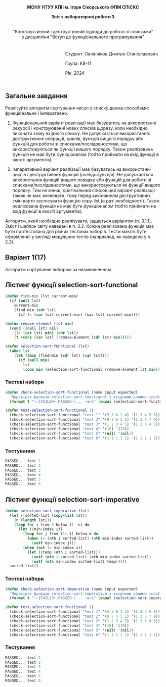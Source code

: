 <p align="center"><b>МОНУ НТУУ КПІ ім. Ігоря Сікорського ФПМ СПіСКС</b></p>
<p align="center">
<b>Звіт з лабораторної роботи 3</b>
<p align="center">
<br>"Конструктивний і деструктивний підходи до роботи зі списками"<br/>
з дисципліни "Вступ до функціонального програмування"
</p>

<div style="display: flex; justify-content: flex-end;">
  <div style="border: 0px; padding: 10px;">
    <p>Студент: Овчінніков Дмитро Станіславович</p>
    <p>Група: КВ-11</p>
    <p>Рік: 2024</p>
  </div>
</div>


## Загальне завдання
Реалізуйте алгоритм сортування чисел у списку двома способами: функціонально і
імперативно.
1. Функціональний варіант реалізації має базуватись на використанні рекурсії і
конструюванні нових списків щоразу, коли необхідно виконати зміну вхідного
списку. Не допускається використання: деструктивних операцій, циклів, функцій
вищого порядку або функцій для роботи зі списками/послідовностями, що
використовуються як функції вищого порядку. Також реалізована функція не має
бути функціоналом (тобто приймати на вхід функції в якості аргументів).

2. Імперативний варіант реалізації має базуватись на використанні циклів і
деструктивних функцій (псевдофункцій). Не допускається використання функцій
вищого порядку або функцій для роботи зі списками/послідовностями, що
використовуються як функції вищого порядку. Тим не менш, оригінальний список
цей варіант реалізації також не має змінювати, тому перед виконанням
деструктивних змін варто застосувати функцію copy-list (в разі необхідності).
Також реалізована функція не має бути функціоналом (тобто приймати на вхід
функції в якості аргументів).

Алгоритм, який необхідно реалізувати, задається варіантом (п. 3.1.1). Зміст і шаблон
звіту наведені в п. 3.2.
Кожна реалізована функція має бути протестована для різних тестових наборів. Тести
мають бути оформленні у вигляді модульних тестів (наприклад, як наведено у п. 2.3).

## Варіант 1(17)
Алгоритм сортування вибором за незменшенням

## Лістинг функції selection-sort-functional
```lisp
(defun find-min (lst current-min)
  (if (null lst) 
    current-min
    (find-min (cdr lst) 
      (if (< (car lst) current-min) (car lst) current-min))))

(defun remove-element (lst min)
  (cond ((null lst) nil)
    ((= (car lst) min) (cdr lst))
    (t (cons (car lst) (remove-element (cdr lst) min)))))

(defun selection-sort-functional (lst)
  (when lst
    (let ((min (find-min (cdr lst) (car lst))))
      (if (null min)
        lst
        (cons min (selection-sort-functional (remove-element lst min)))))))
```
### Тестові набори
```lisp
(defun check-selection-sort-functional (name input expected)
  "Перевіряє функцію selection-sort-functional з вхідними даними input і очікуваним результатом expected."
  (format t "~:[FAILED~;PASSED~]... ~a~%" (equal (selection-sort-functional input) expected) name))

(defun test-selection-sort-functional ()
  (check-selection-sort-functional "test 1" '(5 3 8 1 4) '(1 3 4 5 8))
  (check-selection-sort-functional "test 2" '(9 7 5 3 1) '(1 3 5 7 9))
  (check-selection-sort-functional "test 3" '(1 2 3 4 5) '(1 2 3 4 5))
  (check-selection-sort-functional "test 4" '(10) '(10))
  (check-selection-sort-functional "test 5" '(nil) '(nil))
  (check-selection-sort-functional "test 6" '(1 1 1 1 1) '(1 1 1 1 1)))
```
### Тестування
```lisp
PASSED... test 1
PASSED... test 2
PASSED... test 3
PASSED... test 4
PASSED... test 5
PASSED... test 6
```
## Лістинг функції selection-sort-imperative
```lisp
(defun selection-sort-imperative (lst)
  (let ((sorted-list (copy-list lst))
    (n (length lst)))
    (loop for i from 0 below (1- n) do
      (let ((min-index i))
        (loop for j from (1+ i) below n do
          (when (< (nth j sorted-list) (nth min-index sorted-list))
            (setf min-index j)))
        (when (not (= min-index i))
          (let ((temp (nth i sorted-list)))
            (setf (nth i sorted-list) (nth min-index sorted-list))
            (setf (nth min-index sorted-list) temp)))))
  sorted-list))
```
### Тестові набори
```lisp
(defun check-selection-sort-imperative (name input expected)
  "Перевіряє функцію selection-sort-imperative з вхідними даними input і очікуваним результатом expected."
  (format t "~:[FAILED~;PASSED~]... ~a~%" (equal (selection-sort-imperative input) expected) name))

(defun test-selection-sort-functional ()
  (check-selection-sort-functional "test 1" '(5 3 8 1 4) '(1 3 4 5 8))
  (check-selection-sort-functional "test 2" '(9 7 5 3 1) '(1 3 5 7 9))
  (check-selection-sort-functional "test 3" '(1 2 3 4 5) '(1 2 3 4 5))
  (check-selection-sort-functional "test 4" '(10) '(10))
  (check-selection-sort-functional "test 5" '(nil) '(nil))
  (check-selection-sort-functional "test 6" '(1 1 1 1 1) '(1 1 1 1 1)))
```
### Тестування
```lisp
PASSED... test 1
PASSED... test 2
PASSED... test 3
PASSED... test 4
PASSED... test 5
PASSED... test 6
```


